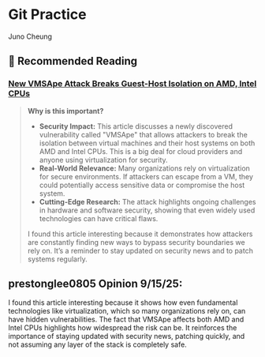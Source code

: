 # Git Practice 

Juno Cheung

## 🔗 Recommended Reading

### [New VMSApe Attack Breaks Guest-Host Isolation on AMD, Intel CPUs](https://www.bleepingcomputer.com/news/security/new-vmscape-attack-breaks-guest-host-isolation-on-amd-intel-cpus/?utm_source=tldrinfosec)

> **Why is this important?**
>
> - **Security Impact:** This article discusses a newly discovered vulnerability called "VMSApe" that allows attackers to break the isolation between virtual machines and their host systems on both AMD and Intel CPUs. This is a big deal for cloud providers and anyone using virtualization for security.
> - **Real-World Relevance:** Many organizations rely on virtualization for secure environments. If attackers can escape from a VM, they could potentially access sensitive data or compromise the host system.
> - **Cutting-Edge Research:** The attack highlights ongoing challenges in hardware and software security, showing that even widely used technologies can have critical flaws.
>
> I found this article interesting because it demonstrates how attackers are constantly finding new ways to bypass security boundaries we rely on. It’s a reminder to stay updated on security news and to patch systems regularly.

## prestonglee0805 Opinion 9/15/25: 

I found this article interesting because it shows how even fundamental technologies like virtualization, which so many organizations rely on, can have hidden vulnerabilities. The fact that VMSApe affects both AMD and Intel CPUs highlights how widespread the risk can be. It reinforces the importance of staying updated with security news, patching quickly, and not assuming any layer of the stack is completely safe.
